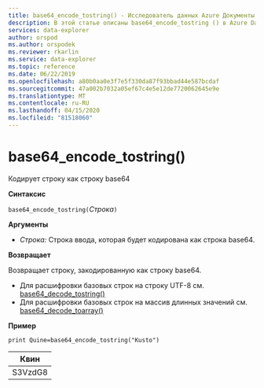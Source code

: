 ```yaml
---
title: base64_encode_tostring() - Исследователь данных Azure Документы Майкрософт
description: В этой статье описаны base64_encode_tostring () в Azure Data Explorer.
services: data-explorer
author: orspod
ms.author: orspodek
ms.reviewer: rkarlin
ms.service: data-explorer
ms.topic: reference
ms.date: 06/22/2019
ms.openlocfilehash: a80b0aa0e3f7e5f330da87f93bbad44e587bcdaf
ms.sourcegitcommit: 47a002b7032a05ef67c4e5e12de7720062645e9e
ms.translationtype: MT
ms.contentlocale: ru-RU
ms.lasthandoff: 04/15/2020
ms.locfileid: "81518060"
---
```

# <a name="base64_encode_tostring"></a>base64_encode_tostring()

Кодирует строку как строку base64

**Синтаксис**

`base64_encode_tostring(`*Строка*`)`

**Аргументы**

* *Строка:* Строка ввода, которая будет кодирована как строка base64.

**Возвращает**

Возвращает строку, закодированную как строку base64.

* Для расшифровки базовых строк на строку UTF-8 см. [base64_decode_tostring()](base64_decode_tostringfunction.md)
* Для расшифровки базовых строк на массив длинных значений см. [base64_decode_toarray()](base64_decode_toarrayfunction.md)


**Пример**

```kusto
print Quine=base64_encode_tostring("Kusto")
```

|Квин   |
|--------|
|S3VzdG8|

